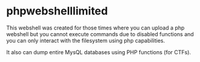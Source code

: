 # phpwebshelllimited

This webshell was created for those times where you can upload a php webshell but you cannot execute commands due to disabled functions and you can only interact with the filesystem using php capabilities.

It also can dump entire MysQL databases using PHP functions (for CTFs).
